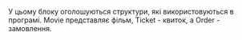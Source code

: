 У цьому блоку оголошуються структури, які використовуються в програмі. Movie представляє фільм, Ticket - квиток, а Order - замовлення.
